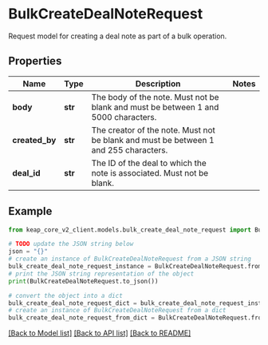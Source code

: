 # BulkCreateDealNoteRequest

Request model for creating a deal note as part of a bulk operation.

## Properties

Name | Type | Description | Notes
------------ | ------------- | ------------- | -------------
**body** | **str** | The body of the note. Must not be blank and must be between 1 and 5000 characters. | 
**created_by** | **str** | The creator of the note. Must not be blank and must be between 1 and 255 characters. | 
**deal_id** | **str** | The ID of the deal to which the note is associated. Must not be blank. | 

## Example

```python
from keap_core_v2_client.models.bulk_create_deal_note_request import BulkCreateDealNoteRequest

# TODO update the JSON string below
json = "{}"
# create an instance of BulkCreateDealNoteRequest from a JSON string
bulk_create_deal_note_request_instance = BulkCreateDealNoteRequest.from_json(json)
# print the JSON string representation of the object
print(BulkCreateDealNoteRequest.to_json())

# convert the object into a dict
bulk_create_deal_note_request_dict = bulk_create_deal_note_request_instance.to_dict()
# create an instance of BulkCreateDealNoteRequest from a dict
bulk_create_deal_note_request_from_dict = BulkCreateDealNoteRequest.from_dict(bulk_create_deal_note_request_dict)
```
[[Back to Model list]](../README.md#documentation-for-models) [[Back to API list]](../README.md#documentation-for-api-endpoints) [[Back to README]](../README.md)


